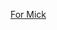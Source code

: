 [For Mick](https://arcanis.github.io/secretsanta/pairing.html?name=Mick&key=3239&pairing=U2FsdGVkX19Q5%2B1QRt54NVZrPUD6QfGJDMbq%2FR5dKc5cYJy0EuJD5iFUDxgwAFJI41MZB5LsHU8dFcPjURS5Wg%3D%3D)
